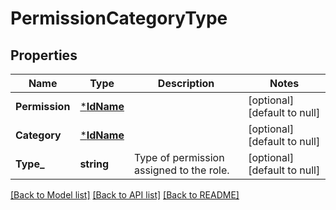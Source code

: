 # PermissionCategoryType

## Properties
Name | Type | Description | Notes
------------ | ------------- | ------------- | -------------
**Permission** | [***IdName**](IdName.md) |  | [optional] [default to null]
**Category** | [***IdName**](IdName.md) |  | [optional] [default to null]
**Type_** | **string** | Type of permission assigned to the role. | [optional] [default to null]

[[Back to Model list]](../README.md#documentation-for-models) [[Back to API list]](../README.md#documentation-for-api-endpoints) [[Back to README]](../README.md)

